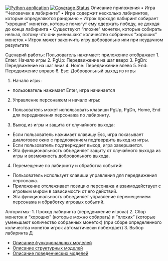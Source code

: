 [![Python application](https://github.com/ArinaTolpa/Lab1.2/actions/workflows/connect.yml/badge.svg)](https://github.com/ArinaTolpa/Lab1.2/actions/workflows/connect.yml)
[![Coverage Status](https://coveralls.io/repos/github/ArinaTolpa/Lab1.2/badge.svg)](https://coveralls.io/github/ArinaTolpa/Lab1.2)
Описание приложения
	•	Игра “Человечек в лабиринте”
	•	Игра содержит несколько лабиринтов, которые определяются рандомно 
	•	Игрок проходя лабиринт собирает “хорошие” монетки, которые помогут ему одержать победу, не доходя до конца лабиринта
	•	Существуют “плохие” монетки, которые собирать нельзя, потому что они уменьшают количество собранных “хороших” монеток
	•	Игрок может закончить игру добровольно или при неудачном результате

 

	
Сценарий работы: 
Пользователь нажимает: приложение отображает 
	1.	Enter: Начало игры 
	2. PgUp: Передвижение на шаг вверх 
	3. PgDn: Передвижение на шаг вниз 
	4. Home: Передвижение влево
	5. End: Передвижение вправо 
	6. Esc: Добровольный выход из игры 

1. Начало игры:
- пользователь нажимает Enter, игра начинается
2. Управление персонажем и начало игры:
- Пользователь может использовать клавиши PgUp, PgDn, Home, End для передвижения персонажа по лабиринту.

3. Выход из игры и защита от случайного выхода:
- Если пользователь нажимает клавишу Esc, игра показывает диалоговое окно с предложением подтвердить выход из игры.
- Если пользователь подтверждает выход, игра завершается.
- Эта функциональность объединяет защиту от случайного выхода из игры и возможность добровольного выхода.

4. Перемещение по лабиринту и обработка событий:
- Пользователь использует клавиши управления для передвижения персонажа.
- Приложение отслеживает позицию персонажа и взаимодействует с игровым миром в зависимости от его действий.
- Эта функциональность объединяет управление перемещением персонажа и обработку игровых событий.

Алгоритмы: 
	1.	Проход лабиринта (передвижение игрока)
	2.	Сбор монеток и “хороших” (которые можно собирать) и “плохих” (которые уменьшают количество собранных монеток) 
(при сборе определенного количества монеток игрок автоматически побеждает) 
	3.	Выбор лабиринта 
Д

* [Описание функциональных моделей](docs/functions.md)
* [Описание структурных моделей](docs/struct.md) 
* [Oписание поведенческих моделей](docs/behavior.md)
